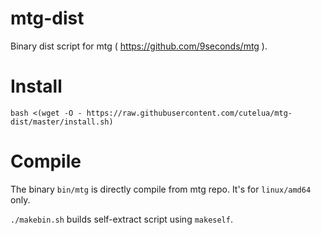 # mtg-dist
Binary dist script for mtg ( https://github.com/9seconds/mtg ).

# Install
```
bash <(wget -O - https://raw.githubusercontent.com/cutelua/mtg-dist/master/install.sh)
```

# Compile
The binary `bin/mtg` is directly compile from mtg repo. It's for `linux/amd64` only.

`./makebin.sh` builds self-extract script using `makeself`.